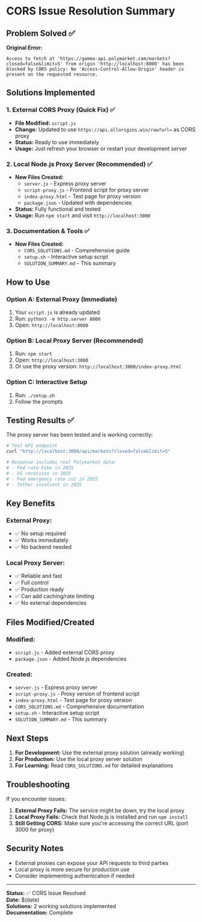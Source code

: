 # CORS Issue Resolution Summary

## Problem Solved ✅

**Original Error:**
```
Access to fetch at 'https://gamma-api.polymarket.com/markets?closed=false&limit=5' from origin 'http://localhost:8000' has been blocked by CORS policy: No 'Access-Control-Allow-Origin' header is present on the requested resource.
```

## Solutions Implemented

### 1. External CORS Proxy (Quick Fix) ✅
- **File Modified:** `script.js`
- **Change:** Updated to use `https://api.allorigins.win/raw?url=` as CORS proxy
- **Status:** Ready to use immediately
- **Usage:** Just refresh your browser or restart your development server

### 2. Local Node.js Proxy Server (Recommended) ✅
- **New Files Created:**
  - `server.js` - Express proxy server
  - `script-proxy.js` - Frontend script for proxy server
  - `index-proxy.html` - Test page for proxy version
  - `package.json` - Updated with dependencies
- **Status:** Fully functional and tested
- **Usage:** Run `npm start` and visit `http://localhost:3000`

### 3. Documentation & Tools ✅
- **New Files Created:**
  - `CORS_SOLUTIONS.md` - Comprehensive guide
  - `setup.sh` - Interactive setup script
  - `SOLUTION_SUMMARY.md` - This summary

## How to Use

### Option A: External Proxy (Immediate)
1. Your `script.js` is already updated
2. Run: `python3 -m http.server 8000`
3. Open: `http://localhost:8000`

### Option B: Local Proxy Server (Recommended)
1. Run: `npm start`
2. Open: `http://localhost:3000`
3. Or use the proxy version: `http://localhost:3000/index-proxy.html`

### Option C: Interactive Setup
1. Run: `./setup.sh`
2. Follow the prompts

## Testing Results ✅

The proxy server has been tested and is working correctly:

```bash
# Test API endpoint
curl "http://localhost:3000/api/markets?closed=false&limit=5"

# Response includes real Polymarket data:
# - Fed rate hike in 2025
# - US recession in 2025  
# - Fed emergency rate cut in 2025
# - Tether insolvent in 2025
```

## Key Benefits

### External Proxy:
- ✅ No setup required
- ✅ Works immediately
- ✅ No backend needed

### Local Proxy Server:
- ✅ Reliable and fast
- ✅ Full control
- ✅ Production ready
- ✅ Can add caching/rate limiting
- ✅ No external dependencies

## Files Modified/Created

### Modified:
- `script.js` - Added external CORS proxy
- `package.json` - Added Node.js dependencies

### Created:
- `server.js` - Express proxy server
- `script-proxy.js` - Proxy version of frontend script
- `index-proxy.html` - Test page for proxy version
- `CORS_SOLUTIONS.md` - Comprehensive documentation
- `setup.sh` - Interactive setup script
- `SOLUTION_SUMMARY.md` - This summary

## Next Steps

1. **For Development:** Use the external proxy solution (already working)
2. **For Production:** Use the local proxy server solution
3. **For Learning:** Read `CORS_SOLUTIONS.md` for detailed explanations

## Troubleshooting

If you encounter issues:

1. **External Proxy Fails:** The service might be down, try the local proxy
2. **Local Proxy Fails:** Check that Node.js is installed and run `npm install`
3. **Still Getting CORS:** Make sure you're accessing the correct URL (port 3000 for proxy)

## Security Notes

- External proxies can expose your API requests to third parties
- Local proxy is more secure for production use
- Consider implementing authentication if needed

---

**Status:** ✅ CORS Issue Resolved  
**Date:** $(date)  
**Solutions:** 2 working solutions implemented  
**Documentation:** Complete
